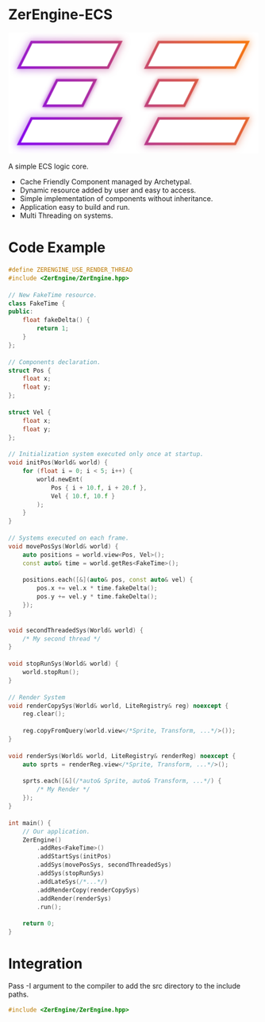 # ZerEngine-ECS
![Logo](https://github.com/ZerethjiN/ZerEngine-ECS/blob/main/LogoZerEngineBlanc.png)

A simple ECS logic core.

* Cache Friendly Component managed by Archetypal.
* Dynamic resource added by user and easy to access.
* Simple implementation of components without inheritance.
* Application easy to build and run.
* Multi Threading on systems.

# Code Example
```c++
#define ZERENGINE_USE_RENDER_THREAD
#include <ZerEngine/ZerEngine.hpp>

// New FakeTime resource.
class FakeTime {
public:
    float fakeDelta() {
        return 1;
    }
};

// Components declaration.
struct Pos {
    float x;
    float y;
};

struct Vel {
    float x;
    float y;
};

// Initialization system executed only once at startup.
void initPos(World& world) {
    for (float i = 0; i < 5; i++) {
        world.newEnt(
            Pos { i + 10.f, i + 20.f },
            Vel { 10.f, 10.f }
        );
    }
}

// Systems executed on each frame.
void movePosSys(World& world) {
    auto positions = world.view<Pos, Vel>();
    const auto& time = world.getRes<FakeTime>();

    positions.each([&](auto& pos, const auto& vel) {
        pos.x += vel.x * time.fakeDelta();
        pos.y += vel.y * time.fakeDelta();
    });
}

void secondThreadedSys(World& world) {
    /* My second thread */
}

void stopRunSys(World& world) {
    world.stopRun();
}

// Render System
void renderCopySys(World& world, LiteRegistry& reg) noexcept {
    reg.clear();

    reg.copyFromQuery(world.view</*Sprite, Transform, ...*/>());
}

void renderSys(World& world, LiteRegistry& renderReg) noexcept {
    auto sprts = renderReg.view</*Sprite, Transform, ...*/>();
    
    sprts.each([&](/*auto& Sprite, auto& Transform, ...*/) {
        /* My Render */
    });
}

int main() {
    // Our application.
    ZerEngine()
        .addRes<FakeTime>()
        .addStartSys(initPos)
        .addSys(movePosSys, secondThreadedSys)
        .addSys(stopRunSys)
        .addLateSys(/*...*/)
        .addRenderCopy(renderCopySys)
        .addRender(renderSys)
        .run();

    return 0;
}
```

# Integration
Pass -I argument to the compiler to add the src directory to the include paths.
```c++
#include <ZerEngine/ZerEngine.hpp>
```

